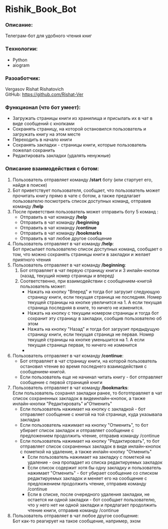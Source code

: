 # Rishik_Book_Bot
### Описание:
Телеграм-бот для удобного чтения книг

### Тexнологии:
* Python
* aiogram

### Разоаботчик:
Vergasov Rishat Rishatovich<br>
GitHub: https://github.com/Rishat-Ver

### Функционал (что бот умеет):
* Загружать страницы книги из хранилища и присылать их в чат в виде сообщений с кнопками
* Сохранять страницу, на которой остановился пользователь и загружать книгу на этом месте
* Переходить в начало книги
* Сохранять закладки - страницы книги, которые пользователь пожелал сохранить
* Редактировать закладки (удалять ненужные)

### Описание взаимодействия с ботом:
1. Пользователь отправляет команду **/start** боту (или стартует его, найдя в поиске)
2. Бот приветствует пользователя, сообщает, что пользователь может прочитать книгу прямо в чате с ботом, а также предлагает пользователю посмотреть список доступных команд, отправив команду **/help**
3. После приветствия пользователь может отправить боту 5 команд :
    - Отправить в чат команду **/help**
    - Отправить в чат команду **/beginning**
    - Отправить в чат команду **/continue**
    - Отправить в чат команду **/bookmarks**
    - Отправить в чат любое другое сообщение
4. Пользователь отправляет в чат команду **/help**: <br>
Бот присылает пользователю список доступных команд, сообщает о том, что можно сохранять страницы книги в закладки и желает приятного чтения
5. Пользователь отправляет в чат команду **/beginning**: <br>
    1. Бот отправляет в чат первую страницу книги и 3 инлайн-кнопки (назад, текущий номер страницы и вперед)
    2. Соответственно, при взаимодействии с сообщением-книгой пользователь может: <br>
        * Нажать на кнопку "Вперед" и тогда бот загрузит следующую страницу книги, если текущая страница не последняя. Номер текущей страницы на кнопке увеличится на 1. А если текущая страница последняя в книге, то ничего не изменится.
        * Нажать на кнопку с текущим номером страницы и тогда бот сохранит эту страницу в закладки, сообщив пользователю об этом
        * Нажать на кнопку "Назад" и тогда бот загрузит предыдущую страницу книги, если текущая страница не первая. Номер текущей страницы на кнопке уменьшится на 1. А если текущая страница первая, то ничего не изменится
        *
6. Пользователь отправляет в чат команду **/continue**:<br>
    * Бот отправляет в чат страницу книги, на которой пользователь остановил чтение во время последнего взаимодействия с сообщением-книгой.
    * Если пользователь еще не начинал читать книгу - бот отправляет сообщение с первой страницей книги
7. Пользователь отправляет в чат команду **/bookmarks**:<br>
Если пользователь сохранял закладки ранее, то бототправляет в чат список сохраненных закладок в видеинлайн-кнопок, а также инлайн-кнопки "Редактировать" и"Отменить"<br>
    * Если пользователь нажимает на кнопку с закладкой - бот отправляет сообщение с книгой на той странице, куда указывала закладка
    * Если пользователь нажимает на кнопку "Отменить", то бот убирает список закладок и отправляет сообщение с предложением продолжить чтение, отправив команду /continue
    * Если пользователь нажимает на кнопку "Редактировать", то бот отправляет список сохраненных закладок в виде инлайн-кнопок с пометкой на удаление, а также инлайн-кнопку "Отменить"
        - Если пользователь нажимает на закладку с пометкой на удаление - она пропадает из списка редактируемых закладок
        - Если список содержит хотя бы одну закладку и пользователь нажимает "Отменить" - бот убирает сообщение со списком редактируемых закладок и меняет его на сообщение с предложением продолжить чтение, отправив команду /continue
        - Если в списке, после очередного удаления закладки, не остается ни одной закладки - бот сообщает пользователю, что у него нет ни одной закладки и предлагает продолжить чтение книги, отправив команду /continue
8. Пользователь отправляет в чат любое другое сообщение:<br>
Бот как-то реагирует на такое сообщение, например, эхом
